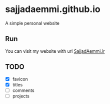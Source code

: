 # sajjadaemmi.github.io

A simple personal website

## Run
You can visit my website with url [SajjadAemmi.ir](https://sajjadaemmi.ir) 

## TODO
- [x] favicon
- [x] titles
- [ ] comments
- [ ] projects
